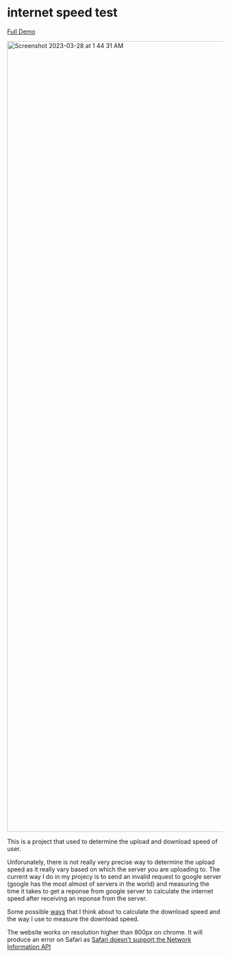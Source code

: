 # internet speed test
[Full Demo](https://codepen.io/caloverys/full/LYQMZxX)

<img width="1848" alt="Screenshot 2023-03-28 at 1 44 31 AM" src="https://user-images.githubusercontent.com/79812606/228139823-a16bf1bf-36c1-43b4-b407-08f4bd881a68.png">

This is a project that used to determine the upload and download speed of user.

Unforunately, there is not really very precise way to determine the upload speed as it really vary based on which the server you are uploading to. The current way I do in my projecy is to send an invalid request to google server (google has the most almost of servers in the world) and measuring the time it takes to get a reponse from google server to calculate the internet speed after receiving an reponse from the server.

Some possible [ways](https://github.com/Caloverys/internet-speed-test/blob/main/download_beta.js) that I think about to calculate the download speed and the way I use to measure the download speed.

The website works on resolution higher than 800px on chrome. It will produce an error on Safari as [Safari doesn't support the Network Information API](https://developer.mozilla.org/en-US/docs/Web/API/Network_Information_API#browser_compatibility)














